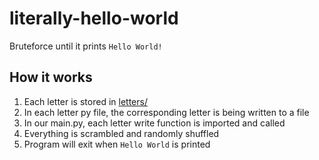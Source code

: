 # literally-hello-world
Bruteforce until it prints `Hello World!`

## How it works

1. Each letter is stored in [letters/](https://github.com/andytubeee/literally-hello-world/tree/main/letters)
2. In each letter py file, the corresponding letter is being written to a file
3. In our main.py, each letter write function is imported and called
4. Everything is scrambled and randomly shuffled
5. Program will exit when `Hello World` is printed
